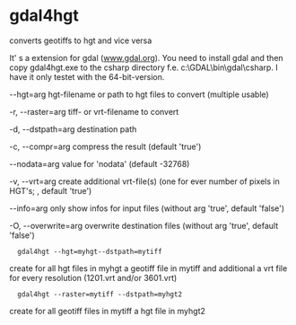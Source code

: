 # gdal4hgt
converts geotiffs to hgt and vice versa

It' s a extension for gdal (www.gdal.org). You need to install gdal and then copy gdal4hgt.exe to the csharp directory f.e. c:\GDAL\bin\gdal\csharp.
I have it only testet with the 64-bit-version.

--hgt=arg             hgt-filename or path to hgt files to convert (multiple usable)

-r, --raster=arg      tiff- or vrt-filename to convert

-d, --dstpath=arg     destination path

-c, --compr=arg       compress the result (default 'true')

--nodata=arg          value for 'nodata' (default -32768)

-v, --vrt=arg         create additional vrt-file(s) (one for ever number of pixels in HGT's; , default 'true')

--info=arg            only show infos for input files (without arg 'true', default 'false')

-O, --overwrite=arg   overwrite destination files (without arg 'true', default 'false')


      gdal4hgt --hgt=myhgt--dstpath=mytiff

create for all hgt files in myhgt a geotiff file in mytiff and additional a vrt file for every resolution (1201.vrt and/or 3601.vrt)

      gdal4hgt --raster=mytiff --dstpath=myhgt2

create for all geotiff files in mytiff a hgt file in myhgt2
